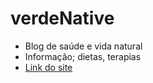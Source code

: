 # verdeNative
- Blog de saúde e vida natural
- Informação; dietas, terapias 
- <a href="https://jarde1.github.io/verdeNative/pages/index2.html">Link do site</a>
